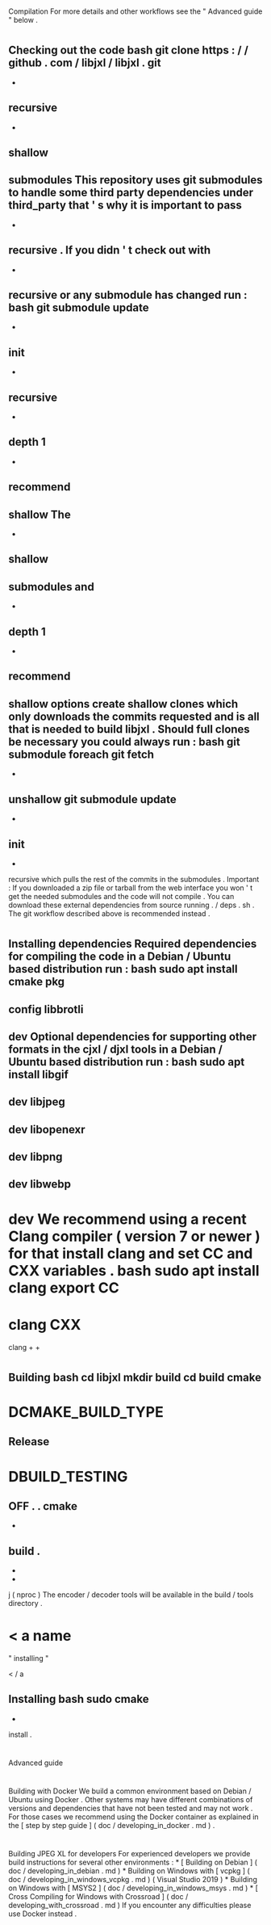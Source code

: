 #
Compilation
For
more
details
and
other
workflows
see
the
"
Advanced
guide
"
below
.
#
#
Checking
out
the
code
bash
git
clone
https
:
/
/
github
.
com
/
libjxl
/
libjxl
.
git
-
-
recursive
-
-
shallow
-
submodules
This
repository
uses
git
submodules
to
handle
some
third
party
dependencies
under
third_party
that
'
s
why
it
is
important
to
pass
-
-
recursive
.
If
you
didn
'
t
check
out
with
-
-
recursive
or
any
submodule
has
changed
run
:
bash
git
submodule
update
-
-
init
-
-
recursive
-
-
depth
1
-
-
recommend
-
shallow
The
-
-
shallow
-
submodules
and
-
-
depth
1
-
-
recommend
-
shallow
options
create
shallow
clones
which
only
downloads
the
commits
requested
and
is
all
that
is
needed
to
build
libjxl
.
Should
full
clones
be
necessary
you
could
always
run
:
bash
git
submodule
foreach
git
fetch
-
-
unshallow
git
submodule
update
-
-
init
-
-
recursive
which
pulls
the
rest
of
the
commits
in
the
submodules
.
Important
:
If
you
downloaded
a
zip
file
or
tarball
from
the
web
interface
you
won
'
t
get
the
needed
submodules
and
the
code
will
not
compile
.
You
can
download
these
external
dependencies
from
source
running
.
/
deps
.
sh
.
The
git
workflow
described
above
is
recommended
instead
.
#
#
Installing
dependencies
Required
dependencies
for
compiling
the
code
in
a
Debian
/
Ubuntu
based
distribution
run
:
bash
sudo
apt
install
cmake
pkg
-
config
libbrotli
-
dev
Optional
dependencies
for
supporting
other
formats
in
the
cjxl
/
djxl
tools
in
a
Debian
/
Ubuntu
based
distribution
run
:
bash
sudo
apt
install
libgif
-
dev
libjpeg
-
dev
libopenexr
-
dev
libpng
-
dev
libwebp
-
dev
We
recommend
using
a
recent
Clang
compiler
(
version
7
or
newer
)
for
that
install
clang
and
set
CC
and
CXX
variables
.
bash
sudo
apt
install
clang
export
CC
=
clang
CXX
=
clang
+
+
#
#
Building
bash
cd
libjxl
mkdir
build
cd
build
cmake
-
DCMAKE_BUILD_TYPE
=
Release
-
DBUILD_TESTING
=
OFF
.
.
cmake
-
-
build
.
-
-
-
j
(
nproc
)
The
encoder
/
decoder
tools
will
be
available
in
the
build
/
tools
directory
.
#
#
<
a
name
=
"
installing
"
>
<
/
a
>
Installing
bash
sudo
cmake
-
-
install
.
#
#
Advanced
guide
#
#
#
Building
with
Docker
We
build
a
common
environment
based
on
Debian
/
Ubuntu
using
Docker
.
Other
systems
may
have
different
combinations
of
versions
and
dependencies
that
have
not
been
tested
and
may
not
work
.
For
those
cases
we
recommend
using
the
Docker
container
as
explained
in
the
[
step
by
step
guide
]
(
doc
/
developing_in_docker
.
md
)
.
#
#
#
Building
JPEG
XL
for
developers
For
experienced
developers
we
provide
build
instructions
for
several
other
environments
:
*
[
Building
on
Debian
]
(
doc
/
developing_in_debian
.
md
)
*
Building
on
Windows
with
[
vcpkg
]
(
doc
/
developing_in_windows_vcpkg
.
md
)
(
Visual
Studio
2019
)
*
Building
on
Windows
with
[
MSYS2
]
(
doc
/
developing_in_windows_msys
.
md
)
*
[
Cross
Compiling
for
Windows
with
Crossroad
]
(
doc
/
developing_with_crossroad
.
md
)
If
you
encounter
any
difficulties
please
use
Docker
instead
.
